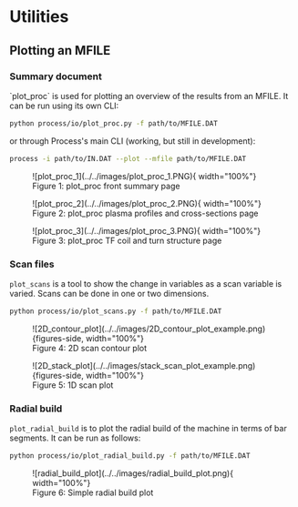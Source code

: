 # Utilities

<h2>Plotting an MFILE</h2>

<h3>Summary document</h3>
`plot_proc` is used for plotting an overview of the results from an MFILE. It can be run using its own CLI:

```bash
python process/io/plot_proc.py -f path/to/MFILE.DAT
```

or through Process's main CLI (working, but still in development):

```bash
process -i path/to/IN.DAT --plot --mfile path/to/MFILE.DAT
``` 
<figure markdown>
![plot_proc_1](../../images/plot_proc_1.PNG){ width="100%"}
<figcaption>Figure 1: plot_proc front summary page </figcaption>
</figure>

<figure markdown>
![plot_proc_2](../../images/plot_proc_2.PNG){ width="100%"}
<figcaption>Figure 2: plot_proc plasma profiles and cross-sections page </figcaption>
</figure>

<figure markdown>
![plot_proc_3](../../images/plot_proc_3.PNG){ width="100%"}
<figcaption>Figure 3: plot_proc TF coil and turn structure page </figcaption>
</figure>

<h3>Scan files</h3>

`plot_scans` is a tool to show the change in variables as a scan variable is varied.
Scans can be done in one or two dimensions.

```bash
python process/io/plot_scans.py -f path/to/MFILE.DAT
```
<figure markdown>
![2D_contour_plot](../../images/2D_contour_plot_example.png){figures-side, width="100%"}  
<figcaption>Figure 4: 2D scan contour plot </figcaption>
</figure>

<figure markdown>
![2D_stack_plot](../../images/stack_scan_plot_example.png){figures-side, width="100%"}  
<figcaption>Figure 5: 1D scan plot </figcaption>
</figure>



<h3>Radial build</h3>

`plot_radial_build` is to plot the radial build of the machine in terms of bar segments. It can be run as follows:

```bash
python process/io/plot_radial_build.py -f path/to/MFILE.DAT
```
<figure markdown>
![radial_build_plot](../../images/radial_build_plot.png){ width="100%"}
<figcaption>Figure 6: Simple radial build plot </figcaption>
</figure>

